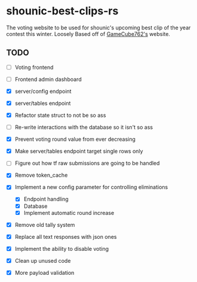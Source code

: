 # shounic-best-clips-rs

The voting website to be used for shounic's upcoming best clip of the year contest this winter. Loosely Based off of [GameCube762's](https://github.com/Gamecube762/ShounicBestClips) website. 

## TODO

- [ ] Voting frontend
- [ ] Frontend admin dashboard
- [x] server/config endpoint
- [x] server/tables endpoint
- [x] Refactor state struct to not be so ass
- [ ] Re-write interactions with the database so it isn't so ass
- [x] Prevent voting round value from ever decreasing
- [x] Make server/tables endpoint target single rows only
- [ ] Figure out how tf raw submissions are going to be handled
- [x] Remove token_cache 
- [x] Implement a new config parameter for controlling eliminations
  - [x] Endpoint handling 
  - [x] Database
  - [x] Implement automatic round increase
- [x] Remove old tally system
- [x] Replace all text responses with json ones
- [x] Implement the ability to disable voting
- [x] Clean up unused code
- [x] More payload validation

